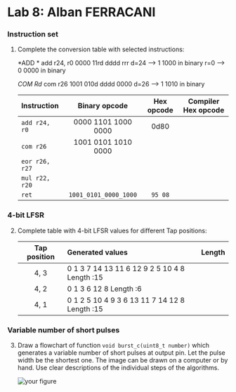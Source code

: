 # Lab 8: Alban FERRACANI

### Instruction set

1. Complete the conversion table with selected instructions:

    *ADD  *
    add r24, r0
    0000 11rd dddd rrr
    d=24 --> 1 1000 in binary
    r=0  --> 0 0000 in binary

    *COM Rd*
    com r26
    1001 010d dddd 0000
    d=26 --> 1 1010 in binary
     


   | **Instruction** | **Binary opcode** | **Hex opcode** | **Compiler Hex opcode** |
   | :-- | :-: | :-: | :-: |
   | `add r24, r0` | 0000 1101 1000 0000 | 0d80 |  | 
   | `com r26` | 1001 0101 1010 0000 |  |  |
   | `eor r26, r27` |  |  |  |
   | `mul r22, r20` |  |  |  |
   | `ret` | `1001_0101_0000_1000` | `95 08` |  |

### 4-bit LFSR

2. Complete table with 4-bit LFSR values for different Tap positions:

   | **Tap position** | **Generated values** | **Length** |
   | :-: | :-- | :-: |
   | 4, 3 | 0 1 3 7 14 13 11 6 12 9 2 5 10 4 8 Length :15 |  |
   | 4, 2 | 0 1 3 6 12 8 Length :6|  |
   | 4, 1 | 0 1 2 5 10 4 9 3 6 13 11 7 14 12 8 Length :15 |  |

### Variable number of short pulses

3. Draw a flowchart of function `void burst_c(uint8_t number)` which generates a variable number of short pulses at output pin. Let the pulse width be the shortest one. The image can be drawn on a computer or by hand. Use clear descriptions of the individual steps of the algorithms.

   ![your figure]()